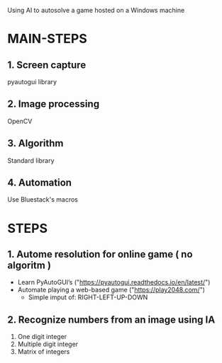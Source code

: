 Using AI to autosolve a game hosted on a Windows machine

# MAIN-STEPS

## 1. Screen capture

pyautogui library

## 2. Image processing

OpenCV

## 3. Algorithm

Standard library

## 4. Automation

Use Bluestack's macros



# STEPS

## 1. Autome resolution for online game ( no algoritm )

- Learn PyAutoGUI’s ("https://pyautogui.readthedocs.io/en/latest/")
- Automate playing a web-based game ("https://play2048.com/")
  - Simple imput of: RIGHT-LEFT-UP-DOWN

## 2. Recognize numbers from an image using IA

1. One digit integer
2. Multiple digit integer
3. Matrix of integers
